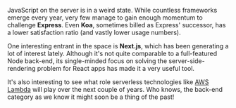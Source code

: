 JavaScript on the server is in a weird state. While countless frameworks emerge every year, very few manage to gain enough momentum to challenge **Express**. Even **Koa**, sometimes billed as Express' successor, has a lower satisfaction ratio (and vastly lower usage numbers).

One interesting entrant in the space is **Next.js**, which has been generating a lot of interest lately. Although it's not quite comparable to a full-featured Node back-end, its single-minded focus on solving the server-side-rendering problem for React apps has made it a very useful tool. 

It's also interesting to see what role serverless technologies like [AWS Lambda](https://aws.amazon.com/lambda/) will play over the next couple of years. Who knows, the back-end category as we know it might soon be a thing of the past!